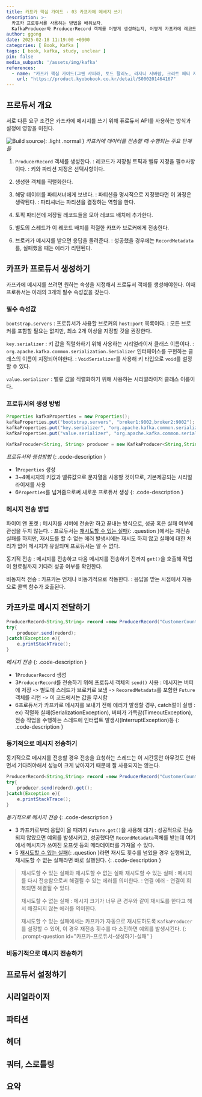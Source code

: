 ```yaml
---
title: 카프카 핵심 가이드 - 03 카프카에 메세지 쓰기
description: >-
  카프카 프로듀서를 사용하는 방법을 배워보자.
  KafkaProducer와 ProducerRecord 객체를 어떻게 생성하는지, 어떻게 카프카에 레코드를 전송하는지, 그에 따른 리턴이나 에러를 어떻게 처리하는지와 설정 옵션, 시리얼라이저 등을 살펴보자.
author: ggong
date: 2025-02-18 11:19:00 +0900
categories: [ Book, Kafka ]
tags: [ book, kafka, study, unclear ]
pin: false
media_subpath: '/assets/img/kafka'
references:
  - name: "카프카 핵심 가이드(그웬 샤피라, 토드 팔리노, 라지니 시바람, 크리트 페티 지음 / 이동진 옮김)"
    url: "https://product.kyobobook.co.kr/detail/S000201464167"
---
```


## 프로듀서 개요

서로 다른 요구 조건은 카프카에 메시지를 쓰기 위해 퓨로듀서 API를 사용하는 방식과 설정에 영향을 미친다.


![Build source](3-1.png){: .light .normal }
_카프카에 데이터를 전송할 때 수행되는 주요 단계들_

1. `ProducerRecord` 객체를 생성한다.
: 레코드가 저장될 토픽과 밸류 지정을 필수사항이다.
: 키와 파티션 지정은 선택사항이다.

2. 생성한 객체를 직렬화한다.
3. 해당 데이터를 파티셔너에게 보낸다.
: 파티션을 명시적으로 지정했다면 이 과정은 생략된다.
: 파티셔너는 파티션을 결정하는 역할을 한다.

4. 토픽 파티션에 저장될 레코드들을 모아 레코드 배치에 추가한다.
5. 별도의 스레드가 이 레코드 배치를 적절한 카프카 브로커에게 전송한다.
6. 브로커가 메시지를 받으면 응답을 돌려준다.
: 성공했을 경우에는 `RecordMetadata`를, 실패했을 때는 에러가 리턴된다.


## 카프카 프로듀서 생성하기

카프카에 메시지를 쓰려면 원하는 속성을 지정해서 프로듀서 객체를 생성해야한다.
이때 프로듀서는 아래의 3개의 필수 속성값을 갖는다.

### 필수 속성값

`bootstrap.servers`
: 프로듀서가 사용할 브로커의 `host:port` 목록이다.
: 모든 브로커를 포함할 필요는 없지만, 최소 2개 이상을 지정할 것을 권장한다.

`key.serializer`
: 키 값을 직렬화하기 위해 사용하는 시리얼라이저 클래스 이름이다.
: `org.apache.kafka.common.serialization.Serializer` 인터페이스를 구현하는 클래스의 이름이 지정되어야한다.
: `VoidSerializer`를 사용해 키 타입으로 `void`를 설정할 수 있다.
 
`value.serializer`
: 밸류 값을 직렬화하기 위해 사용하는 시리얼라이저 클래스 이름이다.


### 프로듀서의 생성 방법

```java
Properties kafkaProperties = new Properties();
kafkaProperties.put("bootstrap.servers", "broker1:9002,broker2:9002");
kafkaProperties.put("key.serializer", "org.apache.kafka.common.serialization.StringSerializer");
kafkaProperties.put("value.serializer", "org.apache.kafka.common.serialization.StringSerializer");

KafkaProcuder<String, String> producer = new KafkaProducer<String,String>(kafkaProperties);
```
_프로듀서의 생성방법_
{: .code-description }

- <span>1</span>`Properties` 생성 
- <span>3~4</span>메시지의 키값과 밸류값으로 문자열을 사용할 것이므로, 기본제공되는 시리얼라이저를 사용
- <span>6</span>`Properties`를 넘겨줌으로써 새로운 프로듀서 생성
{: .code-description }

### 메시지 전송 방법

파이어 앤 포켓
: 메시지를 서버에 전송만 하고 끝내는 방식으로, 성공 혹은 실패 여부에 관심을 두지 않는다.
: 프로듀서는 [재시도할 수 있는 실패](#카프카-프로듀서-생성하기-실패){: .question }에서는 재전송 실패를 하지만, 
재시도를 할 수 없는 에러 발생시에는 재시도 하지 않고 실패에 대한 처리가 없어 메시지가 유실되며 프로듀서는 알 수 없다.

동기적 전송
: 메시지를 전송하고 다음 메시지를 전송하기 전까지 `get()`을 호출해 작업이 완료될까지 기다려 성공 여부를 확인한다.

비동지적 전송
: 카프카는 언제나 비동기적으로 작동한다.
: 응답을 받는 시점에서 자동으로 콜백 함수가 호출된다.


## 카프카로 메시지 전달하기

```java
ProducerRecord<String,String> record =new ProducerRecord("CustomerCountry", "Precision Products", "France");
try{
    producer.send(redord);
}catch(Exception e){
    e.printStackTrace();  
}
```
_메시지 전송_
{: .code-description }

- <span>1</span>`ProducerRecord` 생성
- <span>3</span>`ProducerRecord`를 전송하기 위해 프로듀서 객체의 `send()` 사용
: 메시지는 버퍼에 저장 -> 별도에 스레드가 브로커로 보냄 -> `RecoredMetadata`를 포함한 `Future`객체를 리턴 -> 이 코드에서는 값을 무시함
- <span>6</span>프로듀서가 카프카로 메시지를 보내기 전에 에러가 발생할 경우, catch절이 실행
: ex) 직렬화 실패(SerializationException), 버퍼가 가득참(TimeoutException), 전송 작업을 수행하는 스레드에 인터럽트 발생시(InterruptException)등
{: .code-description }


### 동기적으로 메시지 전송하기

동기적으로 메시지를 전송할 경우 전송을 요청하는 스레드는 이 시간동안 아무것도 안하면서 기다려야해서 성능이 크게 낮아지기 때문에 잘 사용되지는 않는다.


```java
ProducerRecord<String,String> record =new ProducerRecord("CustomerCountry", "Precision Products", "France");
try{
    producer.send(redord).get();
}catch(Exception e){
    e.printStackTrace();  
}
```
_동기적으로 메시지 전송_
{: .code-description }

- <span>3</span> 카프카로부터 응답이 올 때까지 `Future.get()`을 사용해 대기 
: 성공적으로 전송되지 않았으면 예외를 발생시키고, 성공했다면 `RecordMetadata`객체를 받는데 여기에서 메시지가 쓰여진 오프셋 등의 메타데이터를 가져올 수 있다.
- <span>5</span> [재시도할 수 있는 실패](#카프카-프로듀서-생성하기-실패){: .question }라면 재시도 횟수를 넘었을 경우 실행되고, 재시도할 수 없는 실패라면 바로 실행된다. 
{: .code-description }



> 재시도할 수 있는 실패와 재시도할 수 없는 실패
> 재시도할 수 있는 실패
: 메시지를 다시 전송함으로써 해결될 수 있는 에러를 의미한다.
: 연결 에러 - 연결이 회복되면 해결될 수 있다.
>
> 재시도할 수 없는 실패
: 메시지 크기가 너무 큰 경우와 같이 재시도를 한다고 해서 해결되지 않는 에러를 의미한다.
>
> 재시도할 수 있는 실패에서는 카프카가 자동으로 재시도하도록 `KafkaProducer`를 설정할 수 있어, 이 경우 재전송 횟수를 다 소진하면 예외를 발생시킨다.
{: .prompt-question id="카프카-프로듀서-생성하기-실패" }

### 비동기적으로 메시지 전송하기




## 프로듀서 설정하기

## 시리얼라이저

## 파티션

## 헤더

## 쿼터, 스로틀링

## 요약
